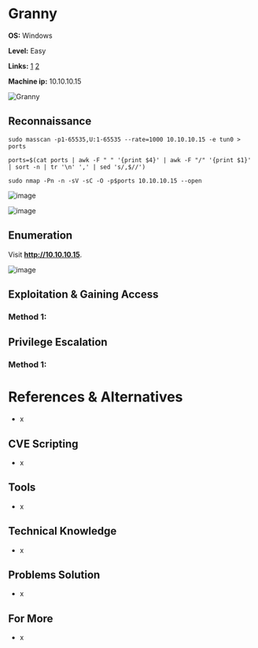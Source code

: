 # Granny

**OS:** Windows

**Level:** Easy

**Links:** [1](https://www.hackthebox.com/machines/Granny)  [2](https://app.hackthebox.com/machines/Granny)

**Machine ip:** 10.10.10.15

![Granny](https://github.com/h4md153v63n/CTFs/assets/5091265/69e37688-dfcb-49cc-810a-ec81fec1581b)


## Reconnaissance
```
sudo masscan -p1-65535,U:1-65535 --rate=1000 10.10.10.15 -e tun0 > ports

ports=$(cat ports | awk -F " " '{print $4}' | awk -F "/" '{print $1}' | sort -n | tr '\n' ',' | sed 's/,$//')

sudo nmap -Pn -n -sV -sC -O -p$ports 10.10.10.15 --open
```

![image](https://github.com/h4md153v63n/CTFs/assets/5091265/ec0f4480-c9e2-4ca0-a2e8-0d68e25572cc)

![image](https://github.com/h4md153v63n/CTFs/assets/5091265/212f7ec1-e525-4478-9288-149a9f5e5ec4)


## Enumeration
Visit **http://10.10.10.15**.

![image](https://github.com/h4md153v63n/CTFs/assets/5091265/6c195f8b-51e0-4e25-bb23-ac0b0deee900)





## Exploitation & Gaining Access

### Method 1: 



## Privilege Escalation

### Method 1: 



# References & Alternatives
+ x


## CVE Scripting
+ x


## Tools
+ x


## Technical Knowledge
+ x


## Problems Solution
+ x


## For More
+ x
